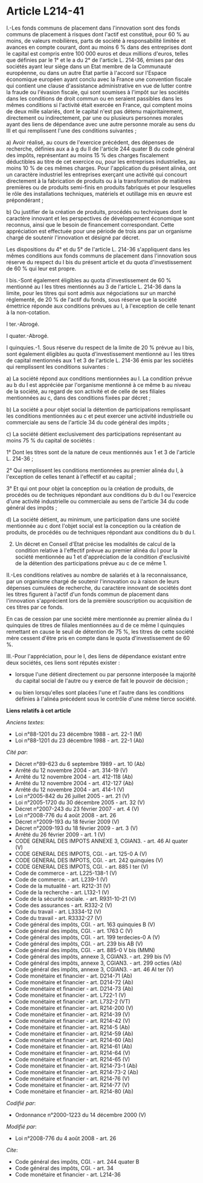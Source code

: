 # Article L214-41

I.-Les fonds communs de placement dans l'innovation sont des fonds communs de placement à risques dont l'actif est constitué,
pour 60 % au moins, de valeurs mobilières, parts de société à responsabilité limitée et avances en compte courant, dont au
moins 6 % dans des entreprises dont le capital est compris entre 100 000 euros et deux millions d'euros, telles que définies
par le 1° et le a du 2° de l'article L. 214-36, émises par des sociétés ayant leur siège dans un Etat membre de la Communauté
européenne, ou dans un autre Etat partie à l'accord sur l'Espace économique européen ayant conclu avec la France une
convention fiscale qui contient une clause d'assistance administrative en vue de lutter contre la fraude ou l'évasion
fiscale, qui sont soumises à l'impôt sur les sociétés dans les conditions de droit commun ou en seraient passibles dans les
mêmes conditions si l'activité était exercée en France, qui comptent moins de deux mille salariés, dont le capital n'est pas
détenu majoritairement, directement ou indirectement, par une ou plusieurs personnes morales ayant des liens de dépendance
avec une autre personne morale au sens du III et qui remplissent l'une des conditions suivantes ; 

a) Avoir réalisé, au cours de l'exercice précédent, des dépenses de recherche, définies aux a à g du II de l'article 244
quater B du code général des impôts, représentant au moins 15 % des charges fiscalement déductibles au titre de cet exercice
ou, pour les entreprises industrielles, au moins 10 % de ces mêmes charges. Pour l'application du présent alinéa, ont un
caractère industriel les entreprises exerçant une activité qui concourt directement à la fabrication de produits ou à la
transformation de matières premières ou de produits semi-finis en produits fabriqués et pour lesquelles le rôle des
installations techniques, matériels et outillage mis en œuvre est prépondérant ; 

b) Ou justifier de la création de produits, procédés ou techniques dont le caractère innovant et les perspectives de
développement économique sont reconnus, ainsi que le besoin de financement correspondant. Cette appréciation est effectuée
pour une période de trois ans par un organisme chargé de soutenir l'innovation et désigné par décret. 

Les dispositions du 4° et du 5° de l'article L. 214-36 s'appliquent dans les mêmes conditions aux fonds communs de placement
dans l'innovation sous réserve du respect du I bis du présent article et du quota d'investissement de 60 % qui leur est
propre.

I bis.-Sont également éligibles au quota d'investissement de 60 % mentionné au I les titres mentionnés au 3 de l'article L.
214-36 dans la limite, pour les titres qui sont admis aux négociations sur un marché réglementé, de 20 % de l'actif du fonds,
sous réserve que la société émettrice réponde aux conditions prévues au I, à l'exception de celle tenant à la non-cotation.

I ter.-Abrogé.

I quater.-Abrogé.

I quinquies.-1. Sous réserve du respect de la limite de 20 % prévue au I bis, sont également éligibles au quota
d'investissement mentionné au I les titres de capital mentionnés aux 1 et 3 de l'article L. 214-36 émis par les sociétés qui
remplissent les conditions suivantes : 

a) La société répond aux conditions mentionnées au I. La condition prévue au b du I est appréciée par l'organisme mentionné à
ce même b au niveau de la société, au regard de son activité et de celle de ses filiales mentionnées au c, dans des
conditions fixées par décret ; 

b) La société a pour objet social la détention de participations remplissant les conditions mentionnées au c et peut exercer
une activité industrielle ou commerciale au sens de l'article 34 du code général des impôts ; 

c) La société détient exclusivement des participations représentant au moins 75 % du capital de sociétés : 

1° Dont les titres sont de la nature de ceux mentionnés aux 1 et 3 de l'article L. 214-36 ; 

2° Qui remplissent les conditions mentionnées au premier alinéa du I, à l'exception de celles tenant à l'effectif et au
capital ; 

3° Et qui ont pour objet la conception ou la création de produits, de procédés ou de techniques répondant aux conditions du b
du I ou l'exercice d'une activité industrielle ou commerciale au sens de l'article 34 du code général des impôts ; 

d) La société détient, au minimum, une participation dans une société mentionnée au c dont l'objet social est la conception
ou la création de produits, de procédés ou de techniques répondant aux conditions du b du I. 

2. Un décret en Conseil d'Etat précise les modalités de calcul de la condition relative à l'effectif prévue au premier alinéa
du I pour la société mentionnée au 1 et d'appréciation de la condition d'exclusivité de la détention des participations
prévue au c de ce même 1. 

II.-Les conditions relatives au nombre de salariés et à la reconnaissance, par un organisme chargé de soutenir l'innovation
ou à raison de leurs dépenses cumulées de recherche, du caractère innovant de sociétés dont les titres figurent à l'actif
d'un fonds commun de placement dans l'innovation s'apprécient lors de la première souscription ou acquisition de ces titres
par ce fonds. 

En cas de cession par une société mère mentionnée au premier alinéa du I quinquies de titres de filiales mentionnées au d de
ce même I quinquies remettant en cause le seuil de détention de 75 %, les titres de cette société mère cessent d'être pris en
compte dans le quota d'investissement de 60 %. 

III.-Pour l'appréciation, pour le I, des liens de dépendance existant entre deux sociétés, ces liens sont réputés exister :

- lorsque l'une détient directement ou par personne interposée la majorité du capital social de l'autre ou y exerce de fait
le pouvoir de décision ;

- ou bien lorsqu'elles sont placées l'une et l'autre dans les conditions définies à l'alinéa précédent sous le contrôle d'une
même tierce société.

**Liens relatifs à cet article**

_Anciens textes_:

  - Loi n°88-1201 du 23 décembre 1988 - art. 22-1 (M)
  - Loi n°88-1201 du 23 décembre 1988 - art. 22-1 (Ab)

_Cité par_:

  - Décret n°89-623 du 6 septembre 1989 - art. 10 (Ab)
  - Arrêté du 12 novembre 2004 - art. 314-19 (V)
  - Arrêté du 12 novembre 2004 - art. 412-118 (Ab)
  - Arrêté du 12 novembre 2004 - art. 412-127 (Ab)
  - Arrêté du 12 novembre 2004 - art. 414-1 (V)
  - Loi n°2005-842 du 26 juillet 2005 - art. 21 (V)
  - Loi n°2005-1720 du 30 décembre 2005 - art. 32 (V)
  - Décret n°2007-243 du 23 février 2007 - art. 4 (V)
  - Loi n°2008-776 du 4 août 2008 - art. 26
  - Décret n°2009-193 du 18 février 2009 (V)
  - Décret n°2009-193 du 18 février 2009 - art. 3 (V)
  - Arrêté du 26 février 2009 - art. 1 (V)
  - CODE GENERAL DES IMPOTS ANNEXE 3, CGIAN3. - art. 46 AI quater (V)
  - CODE GENERAL DES IMPOTS, CGI. - art. 125-0 A (V)
  - CODE GENERAL DES IMPOTS, CGI. - art. 242 quinquies (V)
  - CODE GENERAL DES IMPOTS, CGI. - art. 885 I ter (V)
  - Code de commerce - art. L225-138-1 (V)
  - Code de commerce. - art. L239-1 (V)
  - Code de la mutualité - art. R212-31 (V)
  - Code de la recherche - art. L132-1 (V)
  - Code de la sécurité sociale. - art. R931-10-21 (V)
  - Code des assurances - art. R332-2 (V)
  - Code du travail - art. L3334-12 (V)
  - Code du travail - art. R3332-27 (V)
  - Code général des impôts, CGI. - art. 163 quinquies B (V)
  - Code général des impôts, CGI. - art. 1763 C (V)
  - Code général des impôts, CGI. - art. 199 terdecies-0 A (V)
  - Code général des impôts, CGI. - art. 239 bis AB  (V)
  - Code général des impôts, CGI. - art. 885-0 V bis (MMN)
  - Code général des impôts, annexe 3, CGIAN3. - art. 299 bis (V)
  - Code général des impôts, annexe 3, CGIAN3. - art. 299 octies (Ab)
  - Code général des impôts, annexe 3, CGIAN3. - art. 46 AI ter (V)
  - Code monétaire et financier - art. D214-71 (Ab)
  - Code monétaire et financier - art. D214-72 (Ab)
  - Code monétaire et financier - art. D214-73 (Ab)
  - Code monétaire et financier - art. L722-1 (V)
  - Code monétaire et financier - art. L732-2 (VT)
  - Code monétaire et financier - art. R214-200 (V)
  - Code monétaire et financier - art. R214-39 (V)
  - Code monétaire et financier - art. R214-42 (V)
  - Code monétaire et financier - art. R214-5 (Ab)
  - Code monétaire et financier - art. R214-59 (Ab)
  - Code monétaire et financier - art. R214-60 (Ab)
  - Code monétaire et financier - art. R214-61 (Ab)
  - Code monétaire et financier - art. R214-64 (V)
  - Code monétaire et financier - art. R214-65 (V)
  - Code monétaire et financier - art. R214-73-1 (Ab)
  - Code monétaire et financier - art. R214-73-2 (Ab)
  - Code monétaire et financier - art. R214-76 (V)
  - Code monétaire et financier - art. R214-77 (V)
  - Code monétaire et financier - art. R214-80 (Ab)

_Codifié par_:

  - Ordonnance n°2000-1223 du 14 décembre 2000 (V)

_Modifié par_:

  - Loi n°2008-776 du 4 août 2008 - art. 26

_Cite_:

  - Code général des impôts, CGI. - art. 244 quater B
  - Code général des impôts, CGI. - art. 34
  - Code monétaire et financier - art. L214-36
